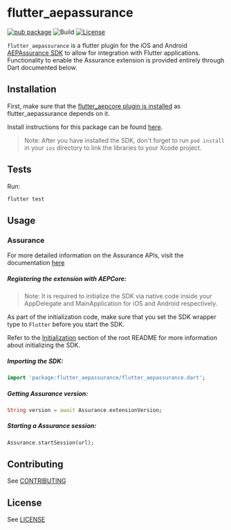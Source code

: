 # flutter_aepassurance

[![pub package](https://img.shields.io/pub/v/flutter_aepassurance.svg)](https://pub.dartlang.org/packages/flutter_aepassurance) ![Build](https://github.com/adobe/flutter_aepassurance/workflows/Dart%20Unit%20Tests%20+%20Android%20Build%20+%20iOS%20Build/badge.svg) [![License](https://img.shields.io/badge/License-Apache%202.0-blue.svg)](https://opensource.org/licenses/Apache-2.0)

`flutter_aepassurance` is a flutter plugin for the iOS and Android [AEPAssurance SDK](https://aep-sdks.gitbook.io/docs/using-mobile-extensions/adobe-experience-platform-assurance) to allow for integration with Flutter applications. Functionality to enable the Assurance extension is provided entirely through Dart documented below.

## Installation

First, make sure that the [flutter_aepcore plugin is installed](./flutter_aepcore/README.md) as flutter_aepassurance depends on it. 

Install instructions for this package can be found [here](https://pub.dev/packages/flutter_aepassurance/install).

> Note: After you have installed the SDK, don't forget to run `pod install` in your `ios` directory to link the libraries to your Xcode project.

## Tests

Run:

```bash
flutter test
```

## Usage
### Assurance

For more detailed information on the Assurance APIs, visit the documentation [here](https://aep-sdks.gitbook.io/docs/using-mobile-extensions/adobe-experience-platform-assurance)

##### Registering the extension with AEPCore:

 > Note: It is required to initialize the SDK via native code inside your AppDelegate and MainApplication for iOS and Android respectively.

As part of the initialization code, make sure that you set the SDK wrapper type to `Flutter` before you start the SDK.

Refer to the [Initialization](https://github.com/adobe/aepsdk_flutter#initializing) section of the root README for more information about initializing the SDK.

##### Importing the SDK:
```dart
import 'package:flutter_aepassurance/flutter_aepassurance.dart';
```

##### Getting Assurance version:
 ```dart
String version = await Assurance.extensionVersion;
 ```

##### Starting a Assurance session:
 ```dart
Assurance.startSession(url);
 ```

## Contributing
See [CONTRIBUTING](CONTRIBUTING.md)

## License
See [LICENSE](LICENSE)
